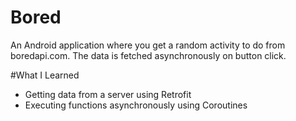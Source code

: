 # Bored

An Android application where you get a random activity to do from boredapi.com. The data is fetched asynchronously on button click.

#What I Learned

* Getting data from a server using Retrofit
* Executing functions asynchronously using Coroutines
